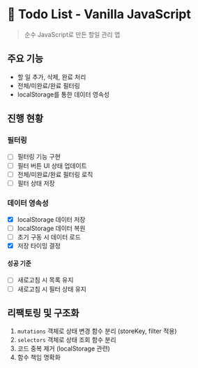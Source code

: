 # 📝 Todo List - Vanilla JavaScript

> 순수 JavaScript로 만든 할일 관리 앱

## 주요 기능

- 할 일 추가, 삭제, 완료 처리
- 전체/미완료/완료 필터링
- localStorage를 통한 데이터 영속성

## 진행 현황

### 필터링
- [ ] 필터링 기능 구현
- [ ] 필터 버튼 UI 상태 업데이트
- [ ] 전체/미완료/완료 필터링 로직
- [ ] 필터 상태 저장

### 데이터 영속성
- [x] localStorage 데이터 저장
- [ ] localStorage 데이터 복원
- [ ] 초기 구동 시 데이터 로드
- [x] 저장 타이밍 결정

#### 성공 기준
- [ ] 새로고침 시 목록 유지
- [ ] 새로고침 시 필터 상태 유지

## 리팩토링 및 구조화
1. `mutations` 객체로 상태 변경 함수 분리 (storeKey, filter 적용)
2. `selectors` 객체로 상태 조회 함수 분리
3. 코드 중복 제거 (localStorage 관련)
4. 함수 책임 명확화
